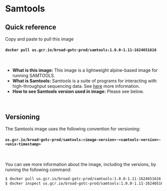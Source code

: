 # Samtools

## Quick reference

Copy and paste to pull this image

#### `docker pull us.gcr.io/broad-gotc-prod/samtools:1.0.0-1.11-1624651616`

<br/>

- __What is this image:__ This image is a lightweight alpine-based image for running SAMTOOLS.
- __What is Samtools:__ Samtools is a suite of programs for interacting with high-throughput sequencing data. See [here](https://github.com/samtools/samtools) more information.
- __How to see Samtools version used in image:__ Please see below.

<br/>

## Versioning

The Samtools image uses the following convention for versioning:

#### `us.gcr.io/broad-gotc-prod/samtools:<image-version>-<samtools-version>-<unix-timestamp>` 

<br/>

You can see more information about the image, including the versions, by running the following command:

```bash
$ docker pull us.gcr.io/broad-gotc-prod/samtools:1.0.0-1.11-1624651616
$ docker inspect us.gcr.io/broad-gotc-prod/samtools:1.0.0-1.11-1624651616
```